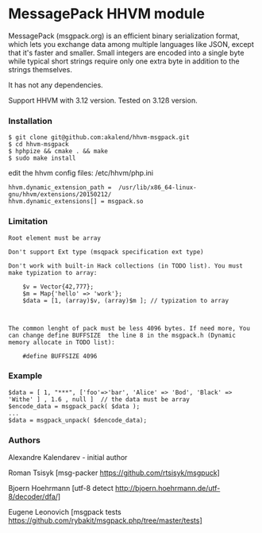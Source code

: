# MessagePack HHVM module 

MessagePack (msgpack.org) is an efficient binary serialization format, which lets you exchange data among multiple languages like JSON, except that it's faster and smaller. Small integers are encoded into a single byte while typical short strings require only one extra byte in addition to the strings themselves.

It has not any dependencies.  

Support HHVM with 3.12 version. Tested on 3.12ß version.

### Installation

	
	$ git clone git@github.com:akalend/hhvm-msgpack.git
	$ cd hhvm-msgpack
	$ hphpize && cmake . && make
	$ sudo make install

edit the hhvm config files: /etc/hhvm/php.ini 

	hhvm.dynamic_extension_path =  /usr/lib/x86_64-linux-gnu/hhvm/extensions/20150212/
	hhvm.dynamic_extensions[] = msgpack.so

### Limitation
	
	Root element must be array

	Don't support Ext type (msqpack specification ext type)

	Don't work with built-in Hack collections (in TODO list). You must make typization to array:

		$v = Vector{42,777};
		$m = Map{'hello' => 'work'};
		$data = [1, (array)$v, (array)$m ]; // typization to array



	The common lenght of pack must be less 4096 bytes. If need more, You can change define BUFFSIZE  the line 8 in the msgpack.h (Dynamic memory allocate in TODO list):

		#define BUFFSIZE 4096



### Example

	$data = [ 1, "***", ['foo'=>'bar', 'Alice' => 'Bod', 'Black' => 'Withe' ] , 1.6 , null ]  // the data must be array
	$encode_data = msgpack_pack( $data );
	...
	$data = msgpack_unpack( $dencode_data);



### Authors

Alexandre Kalendarev - initial author

Roman Tsisyk [msg-packer https://github.com/rtsisyk/msgpuck]

Bjoern Hoehrmann [utf-8 detect  http://bjoern.hoehrmann.de/utf-8/decoder/dfa/] 

Eugene Leonovich [msgpack tests https://github.com/rybakit/msgpack.php/tree/master/tests]

